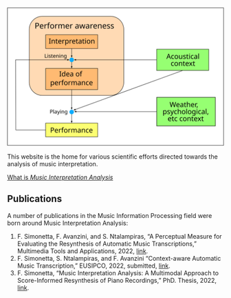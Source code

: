 ![Generic Scheme](/public/imgs/interpretation_diagram.png)

This website is the home for various scientific efforts directed towards the
analysis of music interpretation.

[What is _Music Interpretation Analysis_](mia)

## Publications

A number of publications in the Music Information Processing field were born
around Music Interpretation Analysis:

1. F. Simonetta, F. Avanzini, and S. Ntalampiras, “A Perceptual Measure for Evaluating the Resynthesis of Automatic Music Transcriptions,” Multimedia Tools and Applications, 2022, [link](mta).
2. F. Simonetta, S. Ntalampiras, and F. Avanzini “Context-aware Automatic Music Transcription,” EUSIPCO, 2022, submitted, [link](eusipco).
3. F. Simonetta, “Music Interpretation Analysis: A Multimodal Approach to Score-Informed Resynthesis of Piano Recordings,” PhD. Thesis, 2022, [link](phdthesis).
